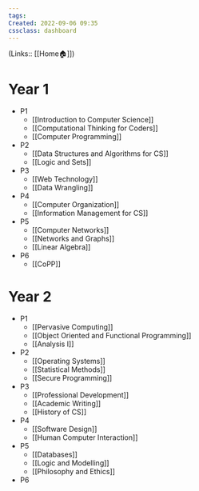 ```yaml
---
tags: 
Created: 2022-09-06 09:35
cssclass: dashboard
---
```

(Links:: [[Home🏠]])
# Year 1
- P1
	- [[Introduction to Computer Science]]
	- [[Computational Thinking for Coders]]
	- [[Computer Programming]]
- P2
	- [[Data Structures and Algorithms for CS]]
	- [[Logic and Sets]]
- P3 
	- [[Web Technology]]
	- [[Data Wrangling]]
- P4
	- [[Computer Organization]]
	- [[Information Management for CS]]
- P5
	- [[Computer Networks]]
	- [[Networks and Graphs]]
	- [[Linear Algebra]]
- P6
	- [[CoPP]]
# Year 2
- P1
	- [[Pervasive Computing]]
	- [[Object Oriented and Functional Programming]]
	- [[Analysis I]]
- P2
	- [[Operating Systems]]
	- [[Statistical Methods]]
	- [[Secure Programming]]
- P3
	- [[Professional Development]]
	- [[Academic Writing]]
	- [[History of CS]]
- P4
	- [[Software Design]]
	- [[Human Computer Interaction]]
- P5
	- [[Databases]]
	- [[Logic and Modelling]]
	- [[Philosophy and Ethics]]
- P6
